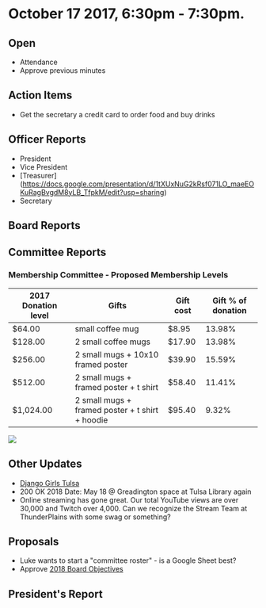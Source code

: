 # October 17 2017, 6:30pm - 7:30pm.

## Open
* Attendance
* Approve previous minutes

## Action Items
* Get the secretary a credit card to order food and buy drinks
## Officer Reports
* President
* Vice President
* [Treasurer] (https://docs.google.com/presentation/d/1tXUxNuG2kRsf071LO_maeEOKuRagBvgdM8yLB_TfpkM/edit?usp=sharing)
* Secretary

## Board Reports

## Committee Reports

### Membership Committee - Proposed Membership Levels

| 2017 Donation level	| Gifts	| Gift cost	| Gift % of donation |
|---------------------|-------|-----------|--------------------|
| $64.00 | small coffee mug | $8.95 |	13.98% |
| $128.00	| 2 small coffee mugs	| $17.90 | 13.98% |
| $256.00	| 2 small mugs + 10x10 framed poster | $39.90	| 15.59% |
| $512.00	| 2 small mugs + framed poster + t shirt | $58.40 | 11.41% |
| $1,024.00	| 2 small mugs + framed poster + t shirt + hoodie | $95.40 | 9.32% |

![](https://raw.githubusercontent.com/techlahoma/board_meetings/master/2017/10_otober_2017supportingSticker.png)

## Other Updates
* [Django Girls Tulsa](http://djangogirls.org/tulsa/)
* 200 OK 2018 Date: May 18 @ Greadington space at Tulsa Library again
* Online streaming has gone great. Our total YouTube views are over 30,000 and Twitch over 4,000. Can we recognize the Stream Team at ThunderPlains with some swag or something?

## Proposals
* Luke wants to start a "committee roster" - is a Google Sheet best?
* Approve [2018 Board Objectives](https://docs.google.com/document/d/1ejQZm4GHUaK-ThlTSaCfXmgWVvaFUxRazA3Sg_94uDY/edit#heading=h.o51sxz7r3v3n)

## President's Report 
